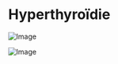 # Hyperthyroïdie

![Image](.//media/endo/Scan_0009.jpg)

![Image](.//media/endo/Scan_0009_verso.jpg)
